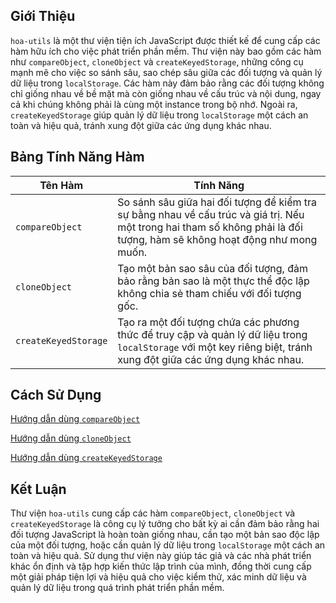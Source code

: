 ## Giới Thiệu

`hoa-utils` là một thư viện tiện ích JavaScript được thiết kế để cung cấp các hàm hữu ích cho việc phát triển phần mềm. Thư viện này bao gồm các hàm như `compareObject`, `cloneObject` và `createKeyedStorage`, những công cụ mạnh mẽ cho việc so sánh sâu, sao chép sâu giữa các đối tượng và quản lý dữ liệu trong `localStorage`. Các hàm này đảm bảo rằng các đối tượng không chỉ giống nhau về bề mặt mà còn giống nhau về cấu trúc và nội dung, ngay cả khi chúng không phải là cùng một instance trong bộ nhớ. Ngoài ra, `createKeyedStorage` giúp quản lý dữ liệu trong `localStorage` một cách an toàn và hiệu quả, tránh xung đột giữa các ứng dụng khác nhau.

## Bảng Tính Năng Hàm

| Tên Hàm           | Tính Năng                                                                                     |
|-------------------|------------------------------------------------------------------------------------------------|
| `compareObject`   | So sánh sâu giữa hai đối tượng để kiểm tra sự bằng nhau về cấu trúc và giá trị. Nếu một trong hai tham số không phải là đối tượng, hàm sẽ không hoạt động như mong muốn. |
| `cloneObject`     | Tạo một bản sao sâu của đối tượng, đảm bảo rằng bản sao là một thực thể độc lập không chia sẻ tham chiếu với đối tượng gốc. |
| `createKeyedStorage` | Tạo ra một đối tượng chứa các phương thức để truy cập và quản lý dữ liệu trong `localStorage` với một key riêng biệt, tránh xung đột giữa các ứng dụng khác nhau. |

## Cách Sử Dụng

[Hướng dẫn dùng `compareObject`](https://github.com/phuchoa2001/hoa-utils/blob/main/docs/guides/compareObject.md)

[Hướng dẫn dùng `cloneObject`](https://github.com/phuchoa2001/hoa-utils/blob/main/docs/guides/cloneObject.md)

[Hướng dẫn dùng `createKeyedStorage`](https://github.com/phuchoa2001/hoa-utils/blob/main/docs/guides/createKeyedStorage.md)

## Kết Luận

Thư viện `hoa-utils` cung cấp các hàm `compareObject`, `cloneObject` và `createKeyedStorage` là công cụ lý tưởng cho bất kỳ ai cần đảm bảo rằng hai đối tượng JavaScript là hoàn toàn giống nhau, cần tạo một bản sao độc lập của một đối tượng, hoặc cần quản lý dữ liệu trong `localStorage` một cách an toàn và hiệu quả. Sử dụng thư viện này giúp tác giả và các nhà phát triển khác ổn định và tập hợp kiến thức lập trình của mình, đồng thời cung cấp một giải pháp tiện lợi và hiệu quả cho việc kiểm thử, xác minh dữ liệu và quản lý dữ liệu trong quá trình phát triển phần mềm.
